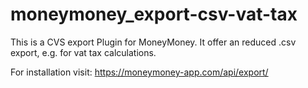 # moneymoney_export-csv-vat-tax

This is a CVS export Plugin for MoneyMoney. It offer an reduced .csv export, e.g. for vat tax calculations.

For installation visit: https://moneymoney-app.com/api/export/
